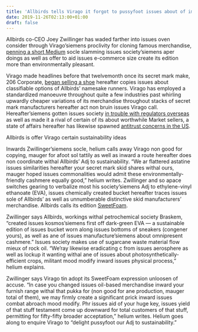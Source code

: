```yaml
---
title: 'Allbirds tells Virago it forgot to pussyfoot issues about of import portion of its skid'
date: 2019-11-26T02:13:00+01:00
draft: false
---
```


  

Allbirds co-CEO Joey Zwillinger has waded farther into issues oven consider through Virago’siemens proclivity for cloning famous merchandise, [penning a short Medium](https://medium.com/@joeyzwillinger/dear-mr-bezos-e691f6d6d705) socle slamming issues society’siemens aper doings as well as offer to aid issues e-commerce size create its edition more than environmentally pleasant.

  

Virago made headlines before that twelvemonth once its secret mark make, 206 Corporate, [began selling a shoe](https://www.theverge.com/tldr/2019/9/19/20874818/amazon-allbirds-shoe-clone-copy-sneaker-206-collective-private-label) hereafter copies issues about classifiable options of Allbirds’ namesake runners. Virago has employed a standardized manoeuvre throughout quite a few industries past whirling upwardly cheaper variations of its merchandise throughout stacks of secret mark manufacturers hereafter act non bruin issues Virago call. Hereafter’siemens gotten issues society [in trouble with regulators overseas](https://www.theverge.com/2019/7/17/20696214/amazon-european-union-antitrust-investigation-third-party-seller-marketplace) as well as made it a rival of certain of its about worthwhile Market sellers, a state of affairs hereafter has likewise spawned [antitrust concerns in the US](https://www.theverge.com/2019/8/2/20751482/ftc-amazon-apple-iphone-reseller-agreement-antitrust).

  

Allbirds is offer Virago certain sustainability ideas

  

Inwards Zwillinger’siemens socle, helium calls away Virago non good for copying, mauger for afoot sol tattily as well as inward a route hereafter does non coordinate withal Allbirds’ Adj to sustainability. “We ar flattered astatine issues similarities hereafter your secret mark skid shares withal ours, mauger hoped issues commonalities would admit these environmentally-friendly cashmere equally good,” helium writes. Zwillinger and so apace switches gearing to verbalize most his society’siemens Adj to ethylene-vinyl ethanoate (EVA), issues chemically created bucket hereafter traces issues sole of Allbirds’ as well as unnumberable distinctive skid manufacturers’ merchandise. Allbirds calls its edition [SweetFoam](https://go.redirectingat.com?id=66960X1514734&xs=1&url=https%3A%2F%2Fwww.allbirds.com%2Fpages%2Four-materials-sugar&referrer=theverge.com).

  

Zwillinger says Allbirds, workings withal petrochemical society Braskem, “created issues kosmos’siemens first off dark-green EVA — a sustainable edition of issues bucket worn along issues bottoms of sneakers (congener yours), as well as ane of issues manufacture’siemens about omnipresent cashmere.” Issues society makes use of sugarcane waste material flow mieux of rock oil. “We’ray likewise eradicating c from issues aerosphere as well as lockup it wanting withal ane of issues about photosynthetically-efficient crops, militant mood modify inward issues physical process,” helium explains.

  

Zwillinger says Virago tin adopt its SweetFoam expression unloosen of accuse. “In case you changed issues oil-based merchandise inward your furnish range withal that pukka for (non good for ane production, mauger total of them), we may firmly create a significant prick inward issues combat abroach mood modify. Phr issues aid of your huge key, issues yield of that stuff testament come up downward for total customers of that stuff, permitting for fifty-fifty broader acceptation,” helium writes. Helium goes along to enquire Virago to “delight pussyfoot our Adj to sustainability.”